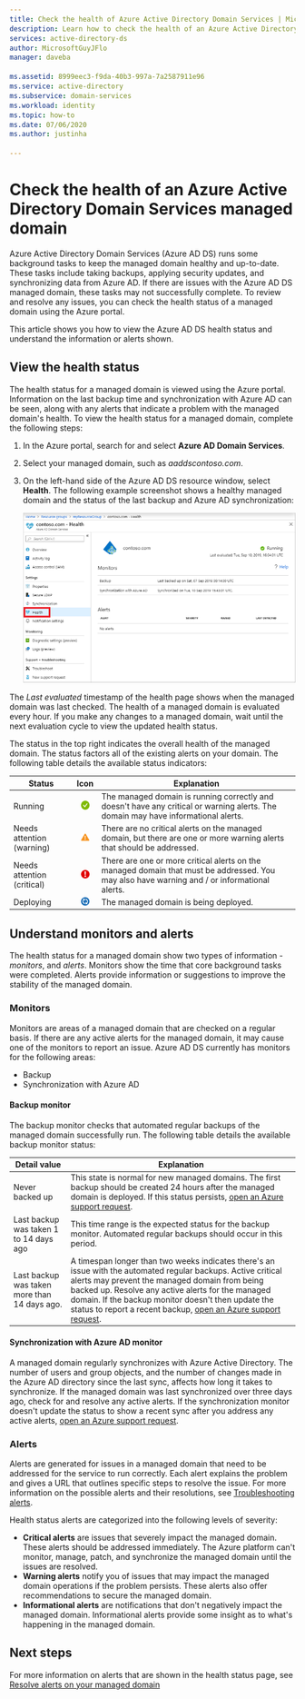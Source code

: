 ```yaml
---
title: Check the health of Azure Active Directory Domain Services | Microsoft Docs
description: Learn how to check the health of an Azure Active Directory Domain Services (Azure AD DS) managed domain and understand status messages using the Azure portal.
services: active-directory-ds
author: MicrosoftGuyJFlo
manager: daveba

ms.assetid: 8999eec3-f9da-40b3-997a-7a2587911e96
ms.service: active-directory
ms.subservice: domain-services
ms.workload: identity
ms.topic: how-to
ms.date: 07/06/2020
ms.author: justinha

---
```

# Check the health of an Azure Active Directory Domain Services managed domain

Azure Active Directory Domain Services (Azure AD DS) runs some background tasks to keep the managed domain healthy and up-to-date. These tasks include taking backups, applying security updates, and synchronizing data from Azure AD. If there are issues with the Azure AD DS managed domain, these tasks may not successfully complete. To review and resolve any issues, you can check the health status of a managed domain using the Azure portal.

This article shows you how to view the Azure AD DS health status and understand the information or alerts shown.

## View the health status

The health status for a managed domain is viewed using the Azure portal. Information on the last backup time and synchronization with Azure AD can be seen, along with any alerts that indicate a problem with the managed domain's health. To view the health status for a managed domain, complete the following steps:

1. In the Azure portal, search for and select **Azure AD Domain Services**.
1. Select your managed domain, such as *aaddscontoso.com*.
1. On the left-hand side of the Azure AD DS resource window, select **Health**. The following example screenshot shows a healthy managed domain and the status of the last backup and Azure AD synchronization:

    ![Health page overview in the Azure portal showing the Azure Active Directory Domain Services status](./media/check-health/health-page.png)

The *Last evaluated* timestamp of the health page shows when the managed domain was last checked. The health of a managed domain is evaluated every hour. If you make any changes to a managed domain, wait until the next evaluation cycle to view the updated health status.

The status in the top right indicates the overall health of the managed domain. The status factors all of the existing alerts on your domain. The following table details the available status indicators:

| Status | Icon | Explanation |
| --- | :----: | --- |
| Running | <img src= "./media/active-directory-domain-services-alerts/running-icon.png" width = "15" alt="Green check mark for running"> | The managed domain is running correctly and doesn't have any critical or warning alerts. The domain may have informational alerts. |
| Needs attention (warning) | <img src= "./media/active-directory-domain-services-alerts/warning-icon.png" width = "15" alt="Yellow exclamation mark for warning"> | There are no critical alerts on the managed domain, but there are one or more warning alerts that should be addressed. |
| Needs attention (critical) | <img src= "./media/active-directory-domain-services-alerts/critical-icon.png" width = "15" alt="Red exclamation mark for critical"> | There are one or more critical alerts on the managed domain that must be addressed. You may also have warning and / or informational alerts. |
| Deploying | <img src= "./media/active-directory-domain-services-alerts/deploying-icon.png" width = "15" alt="Blue circular arrows for deploying"> | The managed domain is being deployed. |

## Understand monitors and alerts

The health status for a managed domain show two types of information - *monitors*, and *alerts*. Monitors show the time that core background tasks were completed. Alerts provide information or suggestions to improve the stability of the managed domain.

### Monitors

Monitors are areas of a managed domain that are checked on a regular basis. If there are any active alerts for the managed domain, it may cause one of the monitors to report an issue. Azure AD DS currently has monitors for the following areas:

* Backup
* Synchronization with Azure AD

#### Backup monitor

The backup monitor checks that automated regular backups of the managed domain successfully run. The following table details the available backup monitor status:

| Detail value | Explanation |
| --- | --- |
| Never backed up | This state is normal for new managed domains. The first backup should be created 24 hours after the managed domain is deployed. If this status persists, [open an Azure support request][azure-support]. |
| Last backup was taken 1 to 14 days ago | This time range is the expected status for the backup monitor. Automated regular backups should occur in this period. |
| Last backup was taken more than 14 days ago. | A timespan longer than two weeks indicates there's an issue with the automated regular backups. Active critical alerts may prevent the managed domain from being backed up. Resolve any active alerts for the managed domain. If the backup monitor doesn't then update the status to report a recent backup, [open an Azure support request][azure-support]. |

#### Synchronization with Azure AD monitor

A managed domain regularly synchronizes with Azure Active Directory. The number of users and group objects, and the number of changes made in the Azure AD directory since the last sync, affects how long it takes to synchronize. If the managed domain was last synchronized over three days ago, check for and resolve any active alerts. If the synchronization monitor doesn't update the status to show a recent sync after you address any active alerts, [open an Azure support request][azure-support].

### Alerts

Alerts are generated for issues in a managed domain that need to be addressed for the service to run correctly. Each alert explains the problem and gives a URL that outlines specific steps to resolve the issue. For more information on the possible alerts and their resolutions, see [Troubleshooting alerts](troubleshoot-alerts.md).

Health status alerts are categorized into the following levels of severity:

 * **Critical alerts** are issues that severely impact the managed domain. These alerts should be addressed immediately. The Azure platform can't monitor, manage, patch, and synchronize the managed domain until the issues are resolved.
 * **Warning alerts** notify you of issues that may impact the managed domain operations if the problem persists. These alerts also offer recommendations to secure the managed domain.
 * **Informational alerts** are notifications that don't negatively impact the managed domain. Informational alerts provide some insight as to what's happening in the managed domain.

## Next steps

For more information on alerts that are shown in the health status page, see [Resolve alerts on your managed domain][troubleshoot-alerts]

<!-- INTERNAL LINKS -->
[azure-support]: ../active-directory/fundamentals/active-directory-troubleshooting-support-howto.md
[troubleshoot-alerts]: troubleshoot-alerts.md
